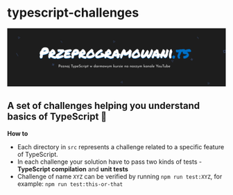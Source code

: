 # typescript-challenges

![](./media/header.png)

## A set of challenges helping you understand basics of TypeScript 🚀

**How to**

* Each directory in `src` represents a challenge related to a specific feature of TypeScript.
* In each challenge your solution have to pass two kinds of tests - **TypeScript compilation** and **unit tests**
* Challenge of name `XYZ` can be verified by running `npm run test:XYZ`, for example: `npm run test:this-or-that`